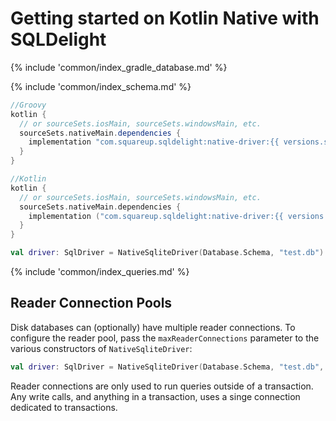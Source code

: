 # Getting started on Kotlin Native with SQLDelight

{% include 'common/index_gradle_database.md' %}

{% include 'common/index_schema.md' %}

```groovy
//Groovy
kotlin {
  // or sourceSets.iosMain, sourceSets.windowsMain, etc.
  sourceSets.nativeMain.dependencies {
    implementation "com.squareup.sqldelight:native-driver:{{ versions.sqldelight }}"
  }
}
```
```kotlin
//Kotlin
kotlin {
  // or sourceSets.iosMain, sourceSets.windowsMain, etc.
  sourceSets.nativeMain.dependencies {
    implementation ("com.squareup.sqldelight:native-driver:{{ versions.sqldelight }}")
  }
}
```
```kotlin
val driver: SqlDriver = NativeSqliteDriver(Database.Schema, "test.db")
```

{% include 'common/index_queries.md' %}

## Reader Connection Pools

Disk databases can (optionally) have multiple reader connections. To configure the reader pool, pass the `maxReaderConnections` parameter to the various constructors of `NativeSqliteDriver`:

```kotlin
val driver: SqlDriver = NativeSqliteDriver(Database.Schema, "test.db", maxReaderConnections = 4)
```

Reader connections are only used to run queries outside of a transaction. Any write calls, and anything in a transaction, 
uses a singe connection dedicated to transactions.
